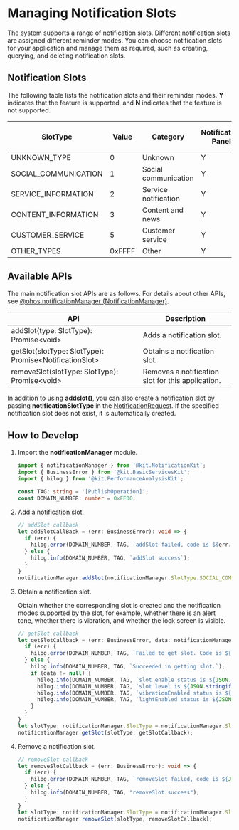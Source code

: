 # Managing Notification Slots
The system supports a range of notification slots. Different notification slots are assigned different reminder modes. You can choose notification slots for your application and manage them as required, such as creating, querying, and deleting notification slots.

## Notification Slots

The following table lists the notification slots and their reminder modes. **Y** indicates that the feature is supported, and **N** indicates that the feature is not supported.

<!--RP1-->
<!--RP1End-->

| SlotType             | Value  | Category    | Notification Panel| Banner| Lock Screen| Alert Tone/Vibration| Status Bar Icon| Automatic Screen-on|
| -------------------- | ------ | --------| ------- |------|------|----------|-----------|---------|
| UNKNOWN_TYPE         | 0      | Unknown| Y | N | N | N | N | N |
| SOCIAL_COMMUNICATION | 1      | Social communication| Y | Y | Y | Y | Y | Y |
| SERVICE_INFORMATION  | 2      | Service notification| Y | Y | Y | Y | Y | Y |
| CONTENT_INFORMATION  | 3      | Content and news| Y | N | N | N | N | N |
| CUSTOMER_SERVICE     | 5      | Customer service| Y | N | N | Y | Y | N |
| OTHER_TYPES          | 0xFFFF | Other    | Y | N | N | N | N | N |


## Available APIs

The main notification slot APIs are as follows. For details about other APIs, see [@ohos.notificationManager (NotificationManager)](../reference/apis-notification-kit/js-apis-notificationManager.md).

| **API**| **Description**|
| ---------- | -------- |
| addSlot(type: SlotType): Promise\<void\>                 | Adds a notification slot.          |
| getSlot(slotType: SlotType): Promise\<NotificationSlot\> | Obtains a notification slot.      |
| removeSlot(slotType: SlotType): Promise\<void\>          | Removes a notification slot for this application. |

In addition to using **addslot()**, you can also create a notification slot by passing **notificationSlotType** in the [NotificationRequest](../reference/apis-notification-kit/js-apis-inner-notification-notificationRequest.md#notificationrequest-1). If the specified notification slot does not exist, it is automatically created.

## How to Develop

1. Import the **notificationManager** module.

   ```ts
   import { notificationManager } from '@kit.NotificationKit';
   import { BusinessError } from '@kit.BasicServicesKit';
   import { hilog } from '@kit.PerformanceAnalysisKit';

   const TAG: string = '[PublishOperation]';
   const DOMAIN_NUMBER: number = 0xFF00;
   ```

2. Add a notification slot.

    ```ts
    // addSlot callback
    let addSlotCallBack = (err: BusinessError): void => {
      if (err) {
        hilog.error(DOMAIN_NUMBER, TAG, `addSlot failed, code is ${err.code}, message is ${err.message}`);
      } else {
        hilog.info(DOMAIN_NUMBER, TAG, `addSlot success`);
      }
    }
    notificationManager.addSlot(notificationManager.SlotType.SOCIAL_COMMUNICATION, addSlotCallBack);
    ```

3. Obtain a notification slot.

    Obtain whether the corresponding slot is created and the notification modes supported by the slot, for example, whether there is an alert tone, whether there is vibration, and whether the lock screen is visible.
    ```ts
    // getSlot callback
    let getSlotCallback = (err: BusinessError, data: notificationManager.NotificationSlot): void => {
      if (err) {
        hilog.error(DOMAIN_NUMBER, TAG, `Failed to get slot. Code is ${err.code}, message is ${err.message}`);
      } else {
        hilog.info(DOMAIN_NUMBER, TAG, `Succeeded in getting slot.`);
        if (data != null) {
          hilog.info(DOMAIN_NUMBER, TAG, `slot enable status is ${JSON.stringify(data.enabled)}`);
          hilog.info(DOMAIN_NUMBER, TAG, `slot level is ${JSON.stringify(data.level)}`);
          hilog.info(DOMAIN_NUMBER, TAG, `vibrationEnabled status is ${JSON.stringify(data.vibrationEnabled)}`);
          hilog.info(DOMAIN_NUMBER, TAG, `lightEnabled status is ${JSON.stringify(data.lightEnabled)}`);
        }
      }
    }
    let slotType: notificationManager.SlotType = notificationManager.SlotType.SOCIAL_COMMUNICATION;
    notificationManager.getSlot(slotType, getSlotCallback);
    ```

4. Remove a notification slot.

    ```ts
    // removeSlot callback
    let removeSlotCallback = (err: BusinessError): void => {
      if (err) {
        hilog.error(DOMAIN_NUMBER, TAG, `removeSlot failed, code is ${JSON.stringify(err.code)}, message is ${JSON.stringify(err.message)}`);
      } else {
        hilog.info(DOMAIN_NUMBER, TAG, "removeSlot success");
      }
    }
    let slotType: notificationManager.SlotType = notificationManager.SlotType.SOCIAL_COMMUNICATION;
    notificationManager.removeSlot(slotType, removeSlotCallback);
    ```
